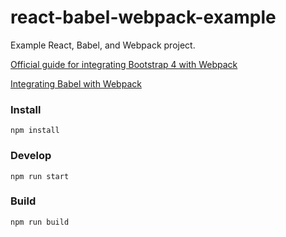 react-babel-webpack-example
====

Example React, Babel, and Webpack project.

[Official guide for integrating Bootstrap 4 with Webpack](https://getbootstrap.com/docs/4.3/getting-started/webpack/)

[Integrating Babel with Webpack](https://webpack.js.org/loaders/babel-loader/)


### Install

    npm install


### Develop

    npm run start


### Build

    npm run build
